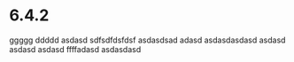 # 6.4.2
ggggg
ddddd
asdasd
sdfsdfdsfdsf
asdasdsad
adasd
asdasdasdasd
asdasd
asdasd
asdasd
ffffadasd
asdasdasd
